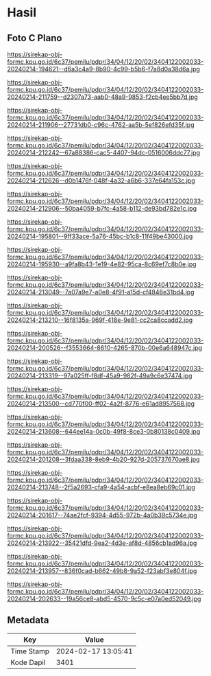 # Hasil

## Foto C Plano

https://sirekap-obj-formc.kpu.go.id/6c37/pemilu/pdpr/34/04/12/20/02/3404122002033-20240214-194621--d6a3c4a9-8b90-4c99-b5b6-f7a8d0a38d6a.jpg

https://sirekap-obj-formc.kpu.go.id/6c37/pemilu/pdpr/34/04/12/20/02/3404122002033-20240214-211759--d2307a73-aab0-48a9-9853-f2cb4ee5bb7d.jpg

https://sirekap-obj-formc.kpu.go.id/6c37/pemilu/pdpr/34/04/12/20/02/3404122002033-20240214-211906--27731db0-c96c-4762-aa5b-5ef826efd35f.jpg

https://sirekap-obj-formc.kpu.go.id/6c37/pemilu/pdpr/34/04/12/20/02/3404122002033-20240214-212242--67a88386-cac5-4407-94dc-0516006ddc77.jpg

https://sirekap-obj-formc.kpu.go.id/6c37/pemilu/pdpr/34/04/12/20/02/3404122002033-20240214-212626--d0b1476f-048f-4a32-a6b6-337e64fa153c.jpg

https://sirekap-obj-formc.kpu.go.id/6c37/pemilu/pdpr/34/04/12/20/02/3404122002033-20240214-212906--50ba4059-b7fc-4a58-b112-de93bd782e1c.jpg

https://sirekap-obj-formc.kpu.go.id/6c37/pemilu/pdpr/34/04/12/20/02/3404122002033-20240214-195801--9ff33ace-5a76-45bc-b1c8-11f49be43000.jpg

https://sirekap-obj-formc.kpu.go.id/6c37/pemilu/pdpr/34/04/12/20/02/3404122002033-20240214-195930--a9fa8b43-1e19-4e82-95ca-8c69ef7c8b0e.jpg

https://sirekap-obj-formc.kpu.go.id/6c37/pemilu/pdpr/34/04/12/20/02/3404122002033-20240214-213049--7a07a9e7-a0e8-4f91-a15d-cf4846e31bd4.jpg

https://sirekap-obj-formc.kpu.go.id/6c37/pemilu/pdpr/34/04/12/20/02/3404122002033-20240214-213210--16f8135a-969f-418e-9e81-cc2ca8ccadd2.jpg

https://sirekap-obj-formc.kpu.go.id/6c37/pemilu/pdpr/34/04/12/20/02/3404122002033-20240214-200526--f3553664-8610-4265-870b-00e6a648947c.jpg

https://sirekap-obj-formc.kpu.go.id/6c37/pemilu/pdpr/34/04/12/20/02/3404122002033-20240214-213319--97a025ff-f8df-45a9-982f-49a9c6e37474.jpg

https://sirekap-obj-formc.kpu.go.id/6c37/pemilu/pdpr/34/04/12/20/02/3404122002033-20240214-213500--cd770f00-ff02-4a2f-8776-e61ad8957568.jpg

https://sirekap-obj-formc.kpu.go.id/6c37/pemilu/pdpr/34/04/12/20/02/3404122002033-20240214-213608--644ee14a-0c0b-49f8-8ce3-0b80138c0409.jpg

https://sirekap-obj-formc.kpu.go.id/6c37/pemilu/pdpr/34/04/12/20/02/3404122002033-20240214-201208--3fdaa338-8eb9-4b20-927d-205737670ae8.jpg

https://sirekap-obj-formc.kpu.go.id/6c37/pemilu/pdpr/34/04/12/20/02/3404122002033-20240214-213748--2f5a2693-cfa9-4a54-acbf-e8ea8eb69c01.jpg

https://sirekap-obj-formc.kpu.go.id/6c37/pemilu/pdpr/34/04/12/20/02/3404122002033-20240214-201617--74ae2fcf-9394-4d55-972b-4a0b39c5734e.jpg

https://sirekap-obj-formc.kpu.go.id/6c37/pemilu/pdpr/34/04/12/20/02/3404122002033-20240214-213922--35421dfd-9ea2-4d3e-af8d-4856cb1ad96a.jpg

https://sirekap-obj-formc.kpu.go.id/6c37/pemilu/pdpr/34/04/12/20/02/3404122002033-20240214-213957--836f0cad-b662-49b8-9a52-f23abf3e804f.jpg

https://sirekap-obj-formc.kpu.go.id/6c37/pemilu/pdpr/34/04/12/20/02/3404122002033-20240214-202633--19a56ce8-abd5-4570-9c5c-e07a0ed52049.jpg


## Metadata

| Key        | Value               |
| ---------- | ------------------- |
| Time Stamp | 2024-02-17 13:05:41 |
| Kode Dapil | 3401                |



